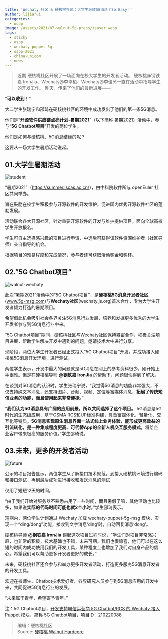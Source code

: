 ```yaml
---
title: 'Wechaty 社区 & 硬核桃社区：大学生玩转5G消息？So Easy！'
author: lijiarui
categories:
  - ospp
image: /assets/2021/07-walnut-5g-press/teaser.webp
tags:
  - sticky
  - ospp
  - wechaty-puppet-5g
  - ospp-2021
  - china-unicom
  - news
---
```


> 近期 硬核桃社区开展了一场面向在校大学生的开发者活动。
> 硬核桃@钢铁嘉 IronJia、Wechaty@李卓桓、Wechaty@李佳芮一直在活动中指导学生的开发工作。
> 昨天，传来了他们的最新进展——

“**可以收到！**”

大二学生张瑞宁和邵琦在硬核桃社区的环境中成功发出了他们的第一条5G消息。

他们是“**开源软件供应链点亮计划-暑期2021**”（以下简称 暑期2021）活动中，参与“**5G Chatbot项目**”开发的两位学生。

他们是如何与硬核桃、5G消息结缘的呢？

这要从一场大学生暑期活动说起。

## 01.大学生暑期活动

![student](/assets/2021/07-walnut-5g-press/student.webp)

“暑期2021”（<https://summer.iscas.ac.cn/>），由中科院软件所与 openEuler 社区共同举办。

旨在鼓励在校学生积极参与开源软件的开发维护，促进国内优秀开源软件社区的蓬勃发展。

活动联合各大开源社区，针对重要开源软件的开发与维护提供项目，面向全球高校学生开放报名。

学生可自主选择感兴趣的项目进行申请，中选后可获得该软件资深维护者（社区导师）亲自指导的机会。

根据项目的难易程度和完成情况，参与者还可获取活动奖金和奖杯。

## 02.”5G Chatbot项目”

![walnut-wechaty](/assets/2021/07-walnut-5g-press/walnut-wechaty.webp)

此次“暑期2021”活动中的“5G Chatbot项目”，是**硬核桃5G消息开发者社区**(www.5g-msg.com)与**Wechaty社区**(wechaty.js.org)首次合作，专为大学生开发者倾力打造的暑期项目。

希望借此机会吸引社会各界关注5G消息行业发展，培养和发掘更多优秀的大学生开发者参与到5G消息行业中来。

“5G Chatbot项目”期间，硬核桃社区与Wechaty社区保持紧密合作，积极关注项目进展，帮助学生解决开发中遇到的问题，邀请技术大牛进行分享。

现阶段，两位大学生开发者已经正式投入“5G Chatbot项目”开发，并成功接入硬核桃5G消息开发环境，进行测试。

两位学生表示，开发中最大的问题就是5G消息在网上的参考资料很少，刚开始上手很难。但是在硬核桃导师 **@钢铁嘉 IronJia** 的帮助下，问题很快得到了解决。

在谈到对5G消息的认识时，学生张瑞宁说，“我觉得5G消息的功能非常强大，不仅支持纯文本消息，还支持图片、音频、视频、定位等富媒体消息，**拓展了传统短信业务的功能，而且使用起来非常便捷。**”

“**我们认为5G消息具有广阔的应用前景，所以共同选择了这个项目。** 5G消息是5G时代的生态级应用，基于GSMA RCS和UP标准构建，具备富媒体化、轻量化、交互化等特质。**5G消息实现原生消息界面一站式线上业务体验，能形成更高效益的引流转化，是一种集成程度更高、可代替App的全新人机交互服务模式**，将给企业客户带来极高的服务价值。”学生邵琦说。

## 03.未来，更多的开发者活动

![future](/assets/2021/07-walnut-5g-press/future.webp)

公示的项目报告显示，两位学生从了解接口技术规范，到接入硬核桃环境进行编码和接口测试，再到最后成功进行接收和发送消息的测试

仅用了短短12天的时间。

“由于我们开始对服务器不熟悉占用了一些时间，而且暑假了嘛，其他活动也比较多，如果说**实际的代码时间可能也就2个小时**。”学生邵琦表示。

短期内，两位学生计划通过 Wechaty 加载 wechaty-puppet-5g-msg 模块，实现一个“ding/dong”功能，接收到文字消息‘ding’时，自动回复消息‘dong’。

硬核桃导师 **@钢铁嘉 IronJia** 谈起这次项目过程时说，“学生们对项目非常感兴趣，也非常的积极，技术基础也不错，未来可期。我们也很惊喜，他们可以在这么短的时间内成功使用我们的开发工具，某种程度上也增加了我们对自身产品的信心。希望我们可以帮助更多开发者更好的成长。”

未来，硬核桃社区还会参与和举办更多开发者活动，打造更多服务5G消息开发者的开发工具。

欢迎在校师生、Chatbot技术爱好者、各界研究人员参与到5G消息应用的开发中来，共同促进5G消息行业的发展。

“未来属于青年，希望寄予青年。”

注：5G Chatbot项目，[开发支持电信运营商 5G Chatbot/RCS 的 Wechaty 接入 Puppet 模块](https://wechaty.js.org/2021/07/15/ospp-plan-5g-chatbot-puppet/)，简称 5G Chatbot项目，项目ID：210220088

> 编辑：硬核桃社区  
> Source: [硬核桃 Walnut Hardcore](https://mp.weixin.qq.com/s/31qVyvmbHm4wHjeZNovvMg)
